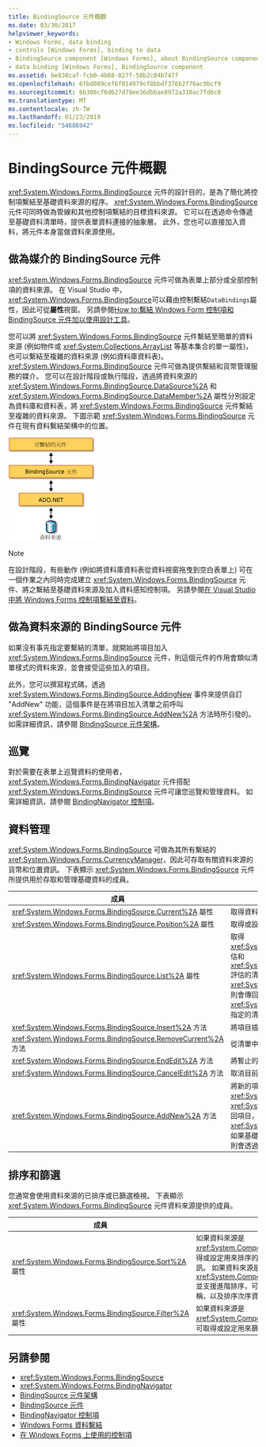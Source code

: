 ```yaml
---
title: BindingSource 元件概觀
ms.date: 03/30/2017
helpviewer_keywords:
- Windows Forms, data binding
- controls [Windows Forms], binding to data
- BindingSource component [Windows Forms], about BindingSource component
- data binding [Windows Forms], BindingSource component
ms.assetid: be838caf-fcb0-4b68-827f-58b2c04b747f
ms.openlocfilehash: 6fbd089cef6f014979cf8bbdf376b2f76ac9bcf9
ms.sourcegitcommit: 6b308cf6d627d78ee36dbbae8972a310ac7fd6c8
ms.translationtype: MT
ms.contentlocale: zh-TW
ms.lasthandoff: 01/23/2019
ms.locfileid: "54686942"
---
```

# <a name="bindingsource-component-overview"></a>BindingSource 元件概觀
<xref:System.Windows.Forms.BindingSource> 元件的設計目的，是為了簡化將控制項繫結至基礎資料來源的程序。 <xref:System.Windows.Forms.BindingSource> 元件可同時做為管線和其他控制項繫結的目標資料來源。 它可以在透過命令傳遞至基礎資料清單時，提供表單資料連接的抽象層。 此外，您也可以直接加入資料，將元件本身當做資料來源使用。  
  
## <a name="bindingsource-component-as-an-intermediary"></a>做為媒介的 BindingSource 元件  
 <xref:System.Windows.Forms.BindingSource> 元件可做為表單上部分或全部控制項的資料來源。 在 Visual Studio 中，<xref:System.Windows.Forms.BindingSource>可以藉由控制繫結`DataBindings`屬性，因此可從**屬性**視窗。 另請參閱[How to:繫結 Windows Form 控制項和 BindingSource 元件加以使用設計工具](../../../../docs/framework/winforms/controls/bind-wf-controls-with-the-bindingsource.md)。  
  
 您可以將 <xref:System.Windows.Forms.BindingSource> 元件繫結至簡單的資料來源 (例如物件或 <xref:System.Collections.ArrayList> 等基本集合的單一屬性)，也可以繫結至複雜的資料來源 (例如資料庫資料表)。 <xref:System.Windows.Forms.BindingSource> 元件可做為提供繫結和貨幣管理服務的媒介。 您可以在設計階段或執行階段，透過將資料來源的 <xref:System.Windows.Forms.BindingSource.DataSource%2A> 和 <xref:System.Windows.Forms.BindingSource.DataMember%2A> 屬性分別設定為資料庫和資料表，將 <xref:System.Windows.Forms.BindingSource> 元件繫結至複雜的資料來源。 下圖示範 <xref:System.Windows.Forms.BindingSource> 元件在現有資料繫結架構中的位置。  
  
 ![繫結來源和資料繫結架構](../../../../docs/framework/winforms/controls/media/net-bindsrcdatabindarch.gif "NET_BindSrcDataBindArch")  
  
> [!NOTE]
>  在設計階段，有些動作 (例如將資料庫資料表從資料視窗拖曳到空白表單上) 可在一個作業之內同時完成建立 <xref:System.Windows.Forms.BindingSource> 元件、將之繫結至基礎資料來源及加入資料感知控制項。 另請參閱[在 Visual Studio 中將 Windows Forms 控制項繫結至資料](/visualstudio/data-tools/bind-windows-forms-controls-to-data-in-visual-studio)。  
  
## <a name="bindingsource-component-as-a-data-source"></a>做為資料來源的 BindingSource 元件  
 如果沒有事先指定要繫結的清單，就開始將項目加入 <xref:System.Windows.Forms.BindingSource> 元件，則這個元件的作用會類似清單樣式的資料來源，並會接受這些加入的項目。  
  
 此外，您可以撰寫程式碼，透過 <xref:System.Windows.Forms.BindingSource.AddingNew> 事件來提供自訂 "AddNew" 功能，這個事件是在將項目加入清單之前呼叫 <xref:System.Windows.Forms.BindingSource.AddNew%2A> 方法時所引發的。 如需詳細資訊，請參閱 [BindingSource 元件架構](../../../../docs/framework/winforms/controls/bindingsource-component-architecture.md)。  
  
## <a name="navigation"></a>巡覽  
 對於需要在表單上巡覽資料的使用者，<xref:System.Windows.Forms.BindingNavigator> 元件搭配 <xref:System.Windows.Forms.BindingSource> 元件可讓您巡覽和管理資料。 如需詳細資訊，請參閱 [BindingNavigator 控制項](../../../../docs/framework/winforms/controls/bindingnavigator-control-windows-forms.md)。  
  
## <a name="data-manipulation"></a>資料管理  
 <xref:System.Windows.Forms.BindingSource> 可做為其所有繫結的 <xref:System.Windows.Forms.CurrencyManager>，因此可存取有關資料來源的貨幣和位置資訊。 下表顯示 <xref:System.Windows.Forms.BindingSource> 元件所提供用於存取和管理基礎資料的成員。  
  
|成員|描述|  
|------------|-----------------|  
|<xref:System.Windows.Forms.BindingSource.Current%2A> 屬性|取得資料來源的目前項目。|  
|<xref:System.Windows.Forms.BindingSource.Position%2A> 屬性|取得或設定基礎清單中的目前位置。|  
|<xref:System.Windows.Forms.BindingSource.List%2A> 屬性|取得 <xref:System.Windows.Forms.BindingSource.DataSource%2A> 評估和 <xref:System.Windows.Forms.BindingSource.DataMember%2A> 評估的清單。 如果未設定 <xref:System.Windows.Forms.BindingSource.DataMember%2A>，則會傳回 <xref:System.Windows.Forms.BindingSource.DataSource%2A> 所指定的清單。|  
|<xref:System.Windows.Forms.BindingSource.Insert%2A> 方法|將項目插入清單中指定的索引處。|  
|<xref:System.Windows.Forms.BindingSource.RemoveCurrent%2A> 方法|從清單中移除目前項目。|  
|<xref:System.Windows.Forms.BindingSource.EndEdit%2A> 方法|將暫止的變更套用至基礎資料來源。|  
|<xref:System.Windows.Forms.BindingSource.CancelEdit%2A> 方法|取消目前的編輯作業。|  
|<xref:System.Windows.Forms.BindingSource.AddNew%2A> 方法|將新的項目加入基礎清單中。 如果資料來源實作 <xref:System.ComponentModel.IBindingList> 並從 <xref:System.Windows.Forms.BindingSource.AddingNew> 事件傳回項目，則加入這個項目。 否則，這個要求會傳遞給清單的 <xref:System.ComponentModel.IBindingList.AddNew%2A> 方法。 如果基礎清單不是 <xref:System.ComponentModel.IBindingList>，則會透過其公用預設建構函式自動建立項目。|  
  
## <a name="sorting-and-filtering"></a>排序和篩選  
 您通常會使用資料來源的已排序或已篩選檢視。 下表顯示 <xref:System.Windows.Forms.BindingSource> 元件資料來源提供的成員。  
  
|成員|描述|  
|------------|-----------------|  
|<xref:System.Windows.Forms.BindingSource.Sort%2A> 屬性|如果資料來源是 <xref:System.ComponentModel.IBindingList>，可取得或設定用來排序的資料行名稱，以及排序次序資訊。 如果資料來源是 <xref:System.ComponentModel.IBindingListView> 並支援進階排序，可取得用來排序的多個資料行名稱，以及排序次序資訊。|  
|<xref:System.Windows.Forms.BindingSource.Filter%2A> 屬性|如果資料來源是 <xref:System.ComponentModel.IBindingListView>，可取得或設定用來篩選所檢視之資料列的運算式。|  
  
## <a name="see-also"></a>另請參閱
- <xref:System.Windows.Forms.BindingSource>
- <xref:System.Windows.Forms.BindingNavigator>
- [BindingSource 元件架構](../../../../docs/framework/winforms/controls/bindingsource-component-architecture.md)
- [BindingSource 元件](../../../../docs/framework/winforms/controls/bindingsource-component.md)
- [BindingNavigator 控制項](../../../../docs/framework/winforms/controls/bindingnavigator-control-windows-forms.md)
- [Windows Forms 資料繫結](../../../../docs/framework/winforms/windows-forms-data-binding.md)
- [在 Windows Forms 上使用的控制項](../../../../docs/framework/winforms/controls/controls-to-use-on-windows-forms.md)
